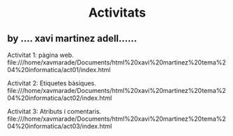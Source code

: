 <!DOCTYPE html>
<html lang="ca">
<head>
    <meta charset="UTF-8">
    
</head>

<body >
   <h1 align="center">Activitats</h1>
   <h2>by .... xavi martinez adell......</h2>
   <p>Activitat 1: pàgina web. file:///home/xavmarade/Documents/html%20xavi%20martinez%20tema%204%20informatica/act01/index.html</p>
   <p>Activitat 2: Etiquetes bàsiques. file:///home/xavmarade/Documents/html%20xavi%20martinez%20tema%204%20informatica/act02/index.html  </p>
   <p>Activitat 3: Atributs i comentaris. file:///home/xavmarade/Documents/html%20xavi%20martinez%20tema%204%20informatica/act03/index.html </p>
</body>
</html>
